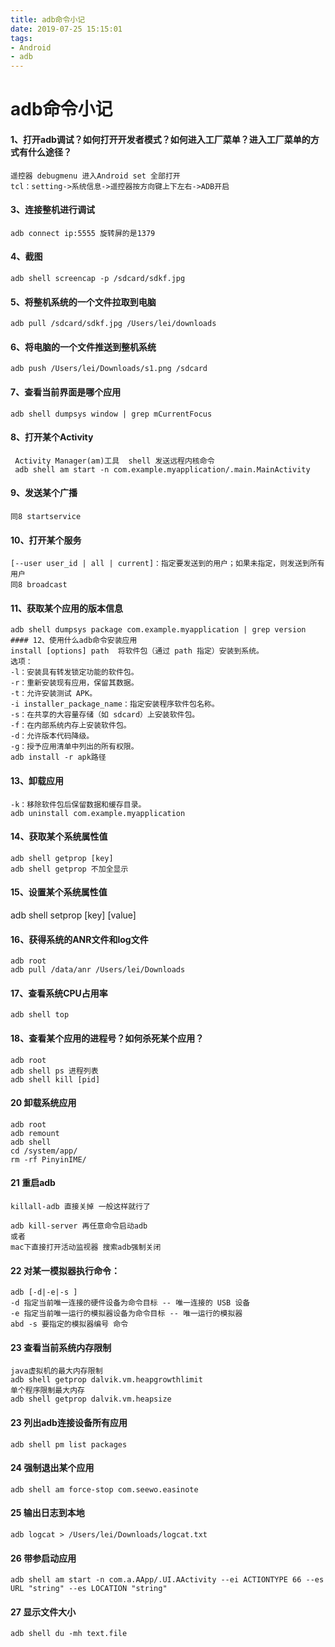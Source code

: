 ```yaml
---
title: adb命令小记
date: 2019-07-25 15:15:01
tags:
- Android
- adb
---
```


# adb命令小记
#### 1、打开adb调试？如何打开开发者模式？如何进入工厂菜单？进入工厂菜单的方式有什么途径？
	遥控器 debugmenu 进入Android set 全部打开
	tcl：setting->系统信息->遥控器按方向键上下左右->ADB开启
#### 3、连接整机进行调试
	adb connect ip:5555 旋转屏的是1379
#### 4、截图
	adb shell screencap -p /sdcard/sdkf.jpg
#### 5、将整机系统的一个文件拉取到电脑
	adb pull /sdcard/sdkf.jpg /Users/lei/downloads
#### 6、将电脑的一个文件推送到整机系统
	adb push /Users/lei/Downloads/s1.png /sdcard
#### 7、查看当前界面是哪个应用
	adb shell dumpsys window | grep mCurrentFocus
#### 8、打开某个Activity
	 Activity Manager(am)工具  shell 发送远程内核命令
	 adb shell am start -n com.example.myapplication/.main.MainActivity 
#### 9、发送某个广播
	同8 startservice
#### 10、打开某个服务
	[--user user_id | all | current]：指定要发送到的用户；如果未指定，则发送到所有用户
	同8 broadcast
#### 11、获取某个应用的版本信息
	adb shell dumpsys package com.example.myapplication | grep version
	#### 12、使用什么adb命令安装应用
	install [options] path	将软件包（通过 path 指定）安装到系统。
	选项：
	-l：安装具有转发锁定功能的软件包。
	-r：重新安装现有应用，保留其数据。
	-t：允许安装测试 APK。
	-i installer_package_name：指定安装程序软件包名称。
	-s：在共享的大容量存储（如 sdcard）上安装软件包。
	-f：在内部系统内存上安装软件包。
	-d：允许版本代码降级。
	-g：授予应用清单中列出的所有权限。
	adb install -r apk路径
#### 13、卸载应用
	-k：移除软件包后保留数据和缓存目录。
	adb uninstall com.example.myapplication
#### 14、获取某个系统属性值
	adb shell getprop [key]
	adb shell getprop 不加全显示
#### 15、设置某个系统属性值
adb shell setprop [key] [value]
#### 16、获得系统的ANR文件和log文件
	adb root
	adb pull /data/anr /Users/lei/Downloads
#### 17、查看系统CPU占用率
	adb shell top	
#### 18、查看某个应用的进程号？如何杀死某个应用？
	adb root
	adb shell ps 进程列表
	adb shell kill [pid]
#### 20 卸载系统应用 
	adb root
	adb remount
	adb shell
	cd /system/app/
	rm -rf PinyinIME/
#### 21 重启adb
	killall-adb 直接关掉 一般这样就行了

	adb kill-server 再任意命令启动adb
	或者
	mac下直接打开活动监视器 搜索adb强制关闭
#### 22 对某一模拟器执行命令：
	adb [-d|-e|-s ]
	-d 指定当前唯一连接的硬件设备为命令目标 -- 唯一连接的 USB 设备
	-e 指定当前唯一运行的模拟器设备为命令目标 -- 唯一运行的模拟器
	abd -s 要指定的模拟器编号 命令
#### 23 查看当前系统内存限制
	java虚拟机的最大内存限制
	adb shell getprop dalvik.vm.heapgrowthlimit
	单个程序限制最大内存
	adb shell getprop dalvik.vm.heapsize
#### 23 列出adb连接设备所有应用
	adb shell pm list packages
#### 24 强制退出某个应用
	adb shell am force-stop com.seewo.easinote
#### 25 输出日志到本地
	adb logcat > /Users/lei/Downloads/logcat.txt
#### 26 带参启动应用
	adb shell am start -n com.a.AApp/.UI.AActivity --ei ACTIONTYPE 66 --es URL "string" --es LOCATION "string"
#### 27 显示文件大小
	adb shell du -mh text.file

